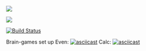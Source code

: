 <a href="https://codeclimate.com/github/kir58/project-lvl1-s412/maintainability"><img src="https://api.codeclimate.com/v1/badges/989d2dfe494ad8f7aee8/maintainability" /></a>

<a href="https://codeclimate.com/github/kir58/project-lvl1-s412/test_coverage"><img src="https://api.codeclimate.com/v1/badges/989d2dfe494ad8f7aee8/test_coverage" /></a>

[![Build Status](https://travis-ci.org/kir58/project-lvl1-s412.svg?branch=master)](https://travis-ci.org/kir58/project-lvl1-s412)

Brain-games set up
Even:
[![asciicast](https://asciinema.org/a/NgLI5S6O2ZRbTUR40CYP8I6vR.png)](https://asciinema.org/a/NgLI5S6O2ZRbTUR40CYP8I6vR)
Calc:
[![asciicast](https://asciinema.org/a/1rt1S1tfH7lsXA9jp02K6Wnxh.png)](https://asciinema.org/a/1rt1S1tfH7lsXA9jp02K6Wnxh)

